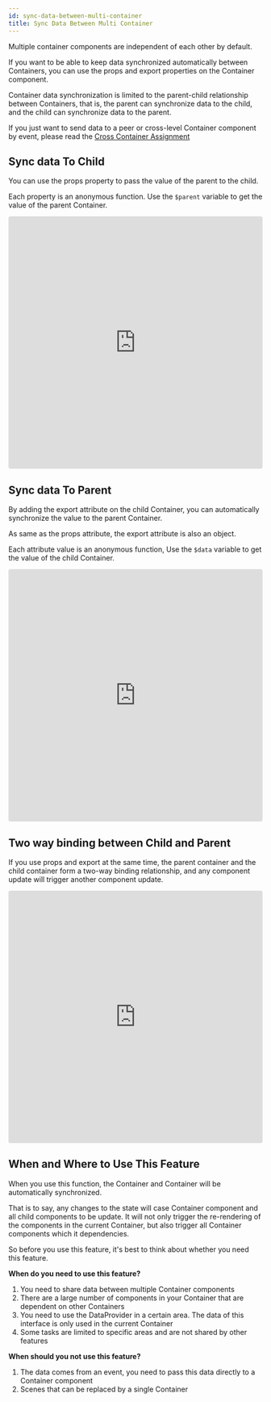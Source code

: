 ```yaml
---
id: sync-data-between-multi-container
title: Sync Data Between Multi Container
---
```


Multiple container components are independent of each other by default.

If you want to be able to keep data synchronized automatically between Containers, you can use the props and export properties on the Container component.

Container data synchronization is limited to the parent-child relationship between Containers, that is, the parent can synchronize data to the child, and the child can synchronize data to the parent. 

If you just want to send data to a peer or cross-level Container component by event, please read the [Cross Container Assignment](./cross-container-assignment)

## Sync data To Child

You can use the props property to pass the value of the parent to the child. 

Each property is an anonymous function. Use the `$parent` variable to get the value of the parent Container.

<iframe src="https://codesandbox.io/embed/kw48kzwxz3?fontsize=14&view=editor" title="kw48kzwxz3" style="width:100%; height:500px; border:0; border-radius: 4px; overflow:hidden;" sandbox="allow-modals allow-forms allow-popups allow-scripts allow-same-origin"></iframe>

## Sync data To Parent

By adding the export attribute on the child Container, you can automatically synchronize the value to the parent Container.

As same as the props attribute, the export attribute is also an object. 

Each attribute value is an anonymous function, Use the `$data` variable to get the value of the child Container.

<iframe src="https://codesandbox.io/embed/qlr7wojy44?fontsize=14&view=editor" title="qlr7wojy44" style="width:100%; height:500px; border:0; border-radius: 4px; overflow:hidden;" sandbox="allow-modals allow-forms allow-popups allow-scripts allow-same-origin"></iframe>

## Two way binding between Child and Parent

If you use props and export at the same time, the parent container and the child container form a two-way binding relationship, and any component update will trigger another component update.

<iframe src="https://codesandbox.io/embed/54y55my2v4?fontsize=14" title="54y55my2v4" style="width:100%; height:500px; border:0; border-radius: 4px; overflow:hidden;" sandbox="allow-modals allow-forms allow-popups allow-scripts allow-same-origin"></iframe>

## When and Where to Use This Feature

When you use this function, the Container and Container will be automatically synchronized.
 
That is to say, any changes to the state will case Container component and all child components to be update. It will not only trigger the re-rendering of the components in the current Container, but also trigger all Container components which it dependencies.

So before you use this feature, it's best to think about whether you need this feature.

**When do you need to use this feature?**

1. You need to share data between multiple Container components
2. There are a large number of components in your Container that are dependent on other Containers 
3. You need to use the DataProvider in a certain area. The data of this interface is only used in the current Container
4. Some tasks are limited to specific areas and are not shared by other features

**When should you not use this feature?**

1. The data comes from an event, you need to pass this data directly to a Container component
2. Scenes that can be replaced by a single Container
